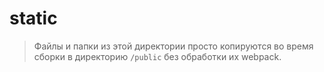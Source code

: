 # static

> Файлы и папки из этой директории просто копируются во время сборки в директорию `/public` без обработки их webpack.
